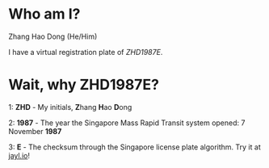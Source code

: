 # Who am I?
Zhang Hao Dong (He/Him)

I have a virtual registration plate of _ZHD1987E_.

# Wait, why ZHD1987E?

1: **ZHD** - My initials, **Z**hang **H**ao **D**ong

2: **1987** - The year the Singapore Mass Rapid Transit system opened: 7 November **1987**

3: **E** - The checksum through the Singapore license plate algorithm. Try it at [jayl.io](https://jayl.io/)!
